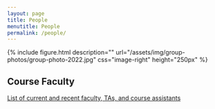 ```yaml
---
layout: page
title: People
menutitle: People
permalink: /people/
---
```

{% include figure.html description="" url="/assets/img/group-photos/group-photo-2022.jpg" css="image-right" height="250px" %}

## Course Faculty

[List of current and recent faculty, TAs, and course assistants](/faculty/)

<!-- ## 2024 Participants


|               First Name |                Last Name |                                                 Institution |
| ------------------------ | ------------------------ | ----------------------------------------------------------- |
Wendy L. | Applequist | Missouri Botanical Garden
Luke | Arnce | Cornell University
Monica | Arniella | University of California, Berkeley
Ivana | Barnes | University of Michigan
Erin | Barnett | University of Washington
Tasia Jane | Bos | University of Texas Southwestern Medical Center at Dallas
Sigournie Renee | Brock | Iowa State University
Peter Daniel | Campbell | University of Kansas
Axl | Cepeda | Temple University
Nadir | Dbouk | Vanderbilt University
Kathryn Ann | Dickson | National Science Foundation
Josue | Duque | University of California, Merced
Valeria Nichol | Ensenat Rivera | George Washington University
Alanna | Fulkerson | Texas A&M University
Jason R | Gallant | Michigan State University
Jacob A | Gorneau | University of California, Berkeley
Yuling (Lynn) | Gu | University of California, Berkeley
Xinyang | Huang | Center for Food Safety and Applied Nutrition, USA FDA
Nicholas | Hubbard | University of Utah
Yuanyuan | Ji | University of Saskatchewan
Rishabh | Kapoor | Harvard College
Anushka Saradhi | Katikaneni | Duke University
Joseph | Kleinkopf | University of New Mexico
Meng | Liu | Yale University
Hanna | Makowski | Black Rock Forest
Judy | Malas | University of Illinois at Chicago
Luke Joseph | McCartin | Lehigh University
Dakota Elaine | McCoy | Stanford University
Siena | McKim | University of California, Santa Barbara
Samantha Wellington  | Miranda | University of Washington
Manuela | Montoya-Giraldo | SUNY University at Albany
Raquel | Pizzardo | University of Michigan
Lindsay Burke | Reedy | University of California, Los Angeles
Mahdi | Safarpour | University of Antwerp
Jhan Carlos | Salazar | Washington University in St. Louis
Philip | Shirk | Centers for Disease Control and Prevention
Eva | Stewart | The Natural History Museum
Helen | Stott | Rutgers University, Camden
Neha | Tiwari | Louisiana State University
Caitlin Emma | Tribelhorn | University of Arizona
Claudia Francesca | Vaga | Smithsonian Institution
Hannah Elaine | Verdonk | Temple University
Vicens | Vila-Coury | Columbia University & American Museum of Natural History
Maya | Woolfolk | Harvard University
Lei | Yang | University of Florida
Mengjin | Zhang | University Of Hong Kong -->
